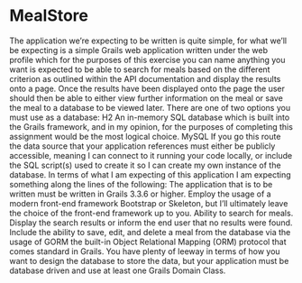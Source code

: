 # MealStore

The application we’re expecting to be written is quite simple, for what we’ll be expecting is a simple Grails web application written under the web profile which for the purposes of this exercise you can name anything you want is expected to be able to search for meals based on the different criterion as outlined within the API documentation and display the results onto a page. Once the results have been displayed onto the page the user should then be able to either view further information on the meal or save the meal to a database to be viewed later. There are one of two options you must use as a database:
H2
An in-memory SQL database which is built into the Grails framework, and in my opinion, for the purposes of completing this assignment would be the most logical choice.
MySQL
If you go this route the data source that your application references must either be publicly accessible, meaning I can connect to it running your code locally, or include the SQL script(s) used to create it so I can create my own instance of the database.
In terms of what I am expecting of this application I am expecting something along the lines of the following:
The application that is to be written must be written in Grails 3.3.6 or higher.
Employ the usage of a modern front-end framework Bootstrap or Skeleton, but I’ll ultimately leave the choice of the front-end framework up to you.
Ability to search for meals.
Display the search results or inform the end user that no results were found.
Include the ability to save, edit, and delete a meal from the database via the usage of GORM the built-in Object Relational Mapping (ORM) protocol that comes standard in Grails. You have plenty of leeway in terms of how you want to design the database to store the data, but your application must be database driven and use at least one Grails Domain Class.
